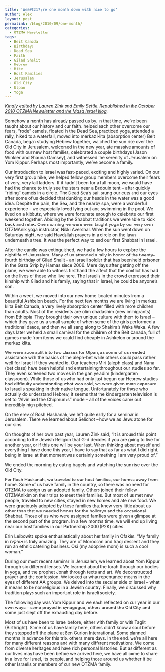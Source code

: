 ```yaml
---
title: 'We&#8217;re one month down with nine to go'
author: Alex
layout: post
permalink: /blog/2010/09/one-month/
categories:
  - OTZMA Newsletter
tags:
  - Beit Canada
  - Birthdays
  - Dead Sea
  - Faith
  - Gilad Shalit
  - Hebrew
  - Hike
  - Host Families
  - Jerusalem
  - Old City
  - Ulpan
  - Yoga
---
```

*Kindly edited by [Lauren Zink][1] and Emily Settle. <ins datetime="2010-10-05T10:05:53+00:00" title="Updated 2010-10-05T10:05:53+00:00">Republished in the <a href='https://alexkadis.com/inc/img/2010/09/October-2010.pdf'>October 2010 OTZMA Newsletter</a> and the <a href="http://www.masaisrael.org/blog/201010/one-month-down-nine-go-otzma">Masa Israel blog</a></ins>.* 

Somehow a month has already passed us by. In that time, we&#8217;ve been taught about our history and our faith, helped each other overcome our fears, &#8220;rode&#8221; camels, floated in the Dead Sea, practiced yoga, attended a rally, hiked to a waterfall, moved into merkaz klita (absorption center) Beit Canada, began studying Hebrew together, watched the sun rise over the Old City in Jerusalem, welcomed in the new year, ate massive amounts of food with our new host families, celebrated a couple birthdays (Jason Winkler and Shauna Gamsey), and witnessed the serenity of Jerusalem on Yom Kippur. Perhaps most importantly, we&#8217;ve become a family.<!--more-->

Our introduction to Israel was fast-paced, exciting and highly varied. On our very first group hike, we helped fellow group members overcome their fears of very, very tall ladders. If it hadn&#8217;t been for a full moon, we would have had the chance to truly see the stars near a Bedouin tent &#8211; after quickly &#8220;riding&#8221; camels in a circle. The Dead Sea&#8217;s salt stung our cuts and our eyes after some of us decided that dunking our heads in the water was a good idea. Despite the pain, the Sea, and the nearby spa, were a wonderful experience &#8211; we especially loved lying out and swimming in the pool. We lived on a kibbutz, where we were fortunate enough to celebrate our first weekend together. Abiding by the Shabbat traditions we were able to kick back and relax. One morning we were even taught yoga by our very own OTZMAnik yoga instructor, Nikki Avershal. When the sun went down on Saturday night, we said Havdallah prayers in a circle on the lawn underneath a tree. It was the perfect way to end our first Shabbat in Israel. 

After the candle was extinguished, we had a few hours to explore the nightlife of Jerusalem. Many of us attended a rally in honor of the twenty-fourth birthday of Gilad Shalit &#8211; an Israeli soldier that has been held prisoner in the Gaza Strip by Hamas since 2006. Mere days after getting off the plane, we were able to witness firsthand the affect that the conflict has had on the lives of those who live here. The Israelis in the crowd expressed their kinship with Gilad and his family, saying that in Israel, he could be anyone&#8217;s son.

Within a week, we moved into our new home located minutes from a beautiful Ashkelon beach. For the next few months we are living in merkaz klita Beit Canada, a very lively absorption center filled with more children than adults. Most of the residents are olim chadashim (new immigrants) from Ethiopia. They brought their own unique culture with them to Israel &#8211; which they gave us a small sample of when some of the girls performed a traditional dance, and then we all sang along to Shakira&#8217;s Waka Waka. A few days later we held a small carnival for the children of the Beit Canada, full of games made from items we could find cheaply in Ashkelon or around the merkaz klita.

We were soon split into two classes for Ulpan, as some of us needed assistance with the basics of the aleph-bet while others could pass rather well for Israeli if they wanted to. Our teachers Miri (aleph class) and Nana (bet class) have been helpful and entertaining throughout our studies so far. They even screened two movies in the gan yeladim (kindergarten classroom). While those of us who had only just begun our Hebrew studies had difficulty understanding what was said, we were given more exposure to Israelis speaking in their native tongue. Unfortunately for those who actually do understand Hebrew, it seems that the kindergarten television is set to &#8220;Alvin and the Chipmunks&#8221; mode &#8211; all of the voices came out incredibly high pitched.

On the erev of Rosh Hashanah, we left quite early for a seminar in Jerusalem. There we learned about Selichot &#8211; how we as Jews atone for our sins.

On thoughts of her own past year, Lauren Zink said, &#8220;It is around this point according to the Jewish Religion that G-d decides if you are going to live for another year, or if this one will be your last. When thinking about myself and everything I have done this year, I have to say that as far as what I did right, being in Israel at that moment was certainly something I am very proud of.&#8221;

We ended the morning by eating bagels and watching the sun rise over the Old City.

For Rosh Hashanah, we traveled to our host families, our homes away from home. Some of us have family in the country, so there was no need for OTZMA to assign us an adopted family. Others joined their fellow OTZMAnikim on their trips to meet their families. But most of us met new people, traveled to new cities, stayed in new homes and ate new food. We were graciously adopted by these families that knew very little about us other than that we needed homes for the holidays and the occasional Shabbat. Those of us who were assigned families were given a glimpse at the second part of the program. In a few months time, we will end up living near our host families in our Partnership 2000 (P2K) cities. 

Erin Leibowitz spoke enthusiastically about her family in Ofakim. &#8220;My family in אופקים is truly amazing. They are of Moroccan and Iraqi descent and they run an ethnic catering business. Osi (my adoptive mom) is such a cool woman.&#8221;

During our most recent seminar in Jerusalem, we learned about Yom Kippur through six different lenses. We learned about the torah through our bodies in yoga, and the prophet Jonah through texts and art. We deconstructed prayer and the confession. We looked at what repentance means in the eyes of different AA groups. We delved into the secular side of Israel &#8211; what it means to be nonreligious in a Jewish country. Finally, we discussed why tradition plays such an important role in Israeli society. 

The following day was Yom Kippur and we each reflected on our year in our own ways &#8211; some prayed in synagogue, others around the Old City and some just slept off the exhausting day before.

Most of us have been to Israel before, either with family or with Taglit (Birthright). Some of us have family here, others didn&#8217;t know a soul before they stepped off the plane at Ben Gurion International. Some planned months in advance for this trip, others mere days. In the end, we&#8217;re all here for many different reasons and with many different motivations. We come from diverse heritages and have rich personal histories. But as different as our lives may have been before we arrived here, we have all come to share in a love for Israel, its people, and helping those around us whether it be other Israelis or members of our new OTZMA family.

 [1]: https://holylaurenmoly.wordpress.com/